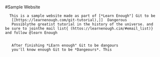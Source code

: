 #Sample Website

      This is a sample website made as part of [*Learn Enough"] Git to be
       [[https://learnenough.com/git-tutorial),]]  Dangerous
       Possiblythe greatist tutorial in the history of the universe. and be sure to jointhe mail list{ (httos://learnenough.cim/#email_list)} and follow @learn Enough


       After finishing *LEarn enough" Git to be dangours
       you'll know enough Git to be *Dangeours*. This

